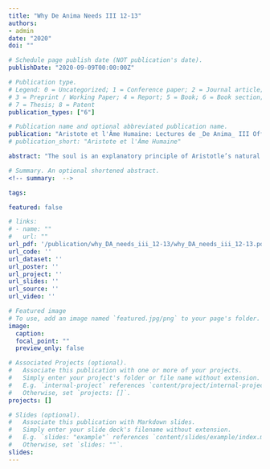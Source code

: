 ```yaml
---
title: "Why De Anima Needs III 12-13"
authors:
- admin
date: "2020"
doi: ""

# Schedule page publish date (NOT publication's date).
publishDate: "2020-09-09T00:00:00Z"

# Publication type.
# Legend: 0 = Uncategorized; 1 = Conference paper; 2 = Journal article;
# 3 = Preprint / Working Paper; 4 = Report; 5 = Book; 6 = Book section;
# 7 = Thesis; 8 = Patent
publication_types: ["6"]

# Publication name and optional abbreviated publication name.
publication: "Aristote et l'Âme Humaine: Lectures de _De Anima_ III Offertes à Michel Crubellier, edited by Gweltaz Guyomarc'h, Claire Louguet, and Charlotte Murgier. Leuven: Peeters"
# publication_short: "Aristote et l'Âme Humaine"

abstract: "The soul is an explanatory principle of Aristotle’s natural science, accounting both for the fact that living things are alive as well as for the diverse natural attributes that belong to them by virtue of being alive. I argue that the explanatory role of the soul in Aristotle’s natural science must be understood in light of his view, stated in a controversial passage from _Parts of Animals_ (645b14–20), that the soul of a living thing is a “complex activity” of its organic body. This paper explores the role of this “complex activity” model of soul in Aristotle’s study of soul in _De Anima_. I argue, first, that the model has its origins in _De Anima_ II.4, where Aristotle argues that living things do all they do by nature for the sake of a single, teleologically primary end. I argue further that Aristotle uses this model to account for the psychological attributes naturally present in living things, including their capacities for vital activities like nutrition, reproduction, and perception, and that this is the task to which Aristotle devotes the obscure final chapters of _De Anima_ III."

# Summary. An optional shortened abstract.
<!-- summary:  -->

tags:

featured: false

# links:
# - name: ""
#   url: ""
url_pdf: '/publication/why_DA_needs_iii_12-13/why_DA_needs_iii_12-13.pdf'
url_code: ''
url_dataset: ''
url_poster: ''
url_project: ''
url_slides: ''
url_source: ''
url_video: ''

# Featured image
# To use, add an image named `featured.jpg/png` to your page's folder.
image:
  caption:
  focal_point: ""
  preview_only: false

# Associated Projects (optional).
#   Associate this publication with one or more of your projects.
#   Simply enter your project's folder or file name without extension.
#   E.g. `internal-project` references `content/project/internal-project/index.md`.
#   Otherwise, set `projects: []`.
projects: []

# Slides (optional).
#   Associate this publication with Markdown slides.
#   Simply enter your slide deck's filename without extension.
#   E.g. `slides: "example"` references `content/slides/example/index.md`.
#   Otherwise, set `slides: ""`.
slides:
---
```

